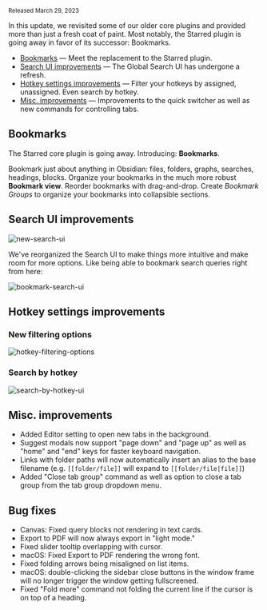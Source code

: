 <small>Released March 29, 2023</small>

In this update, we revisited some of our older core plugins and provided more than just a fresh coat of paint. Most notably, the Starred plugin is going away in favor of its successor: Bookmarks.

- [Bookmarks](#bookmarks) — Meet the replacement to the Starred plugin.
- [Search UI improvements](#search-ui-improvements) — The Global Search UI has undergone a refresh.
- [Hotkey settings improvements](#hotkey-settings-improvements) — Filter your hotkeys by assigned, unassigned. Even search by hotkey.
- [Misc. improvements](#misc-improvements) — Improvements to the quick switcher as well as new commands for controlling tabs.

## Bookmarks

The Starred core plugin is going away. Introducing: **Bookmarks**.

Bookmark just about anything in Obsidian: files, folders, graphs, searches, headings, blocks. Organize your bookmarks in the much more robust **Bookmark view**. Reorder bookmarks with drag-and-drop. Create _Bookmark Groups_ to organize your bookmarks into collapsible sections.

## Search UI improvements

<img alt="new-search-ui" src="https://user-images.githubusercontent.com/693981/228591430-6583bd93-f289-4ebb-ad5e-471db25f808e.png">

We've reorganized the Search UI to make things more intuitive and make room for more options. Like being able to bookmark search queries right from here:

<img alt="bookmark-search-ui" src="https://user-images.githubusercontent.com/693981/228591803-06d2bb79-8192-427b-8c6e-daaef08c84ec.png">

## Hotkey settings improvements

### New filtering options

<img alt="hotkey-filtering-options" src="https://user-images.githubusercontent.com/693981/228592343-74ad4f95-3efe-409e-8f3e-435b3741e334.png">

### Search by hotkey

<img alt="search-by-hotkey-ui" src="https://user-images.githubusercontent.com/693981/228592415-db073fdd-5140-4c99-bd2d-1e7b6d419a42.png">

## Misc. improvements

- Added Editor setting to open new tabs in the background.
- Suggest modals now support "page down" and "page up" as well as "home" and "end"  keys for faster keyboard navigation.
- Links with folder paths will now automatically insert an alias to the base filename (e.g. `[[folder/file]]` will expand to `[[folder/file|file]]`)
- Added "Close tab group" command as well as option to close a tab group from the tab group dropdown menu.

## Bug fixes

- Canvas: Fixed query blocks not rendering in text cards.
- Export to PDF will now always export in "light mode."
- Fixed slider tooltip overlapping with cursor.
- macOS: Fixed Export to PDF rendering the wrong font.
- Fixed folding arrows being misaligned on list items.
- macOS: double-clicking the sidebar close buttons in the window frame will no longer trigger the window getting fullscreened.
- Fixed "Fold more" command not folding the current line if the cursor is on top of a heading.
